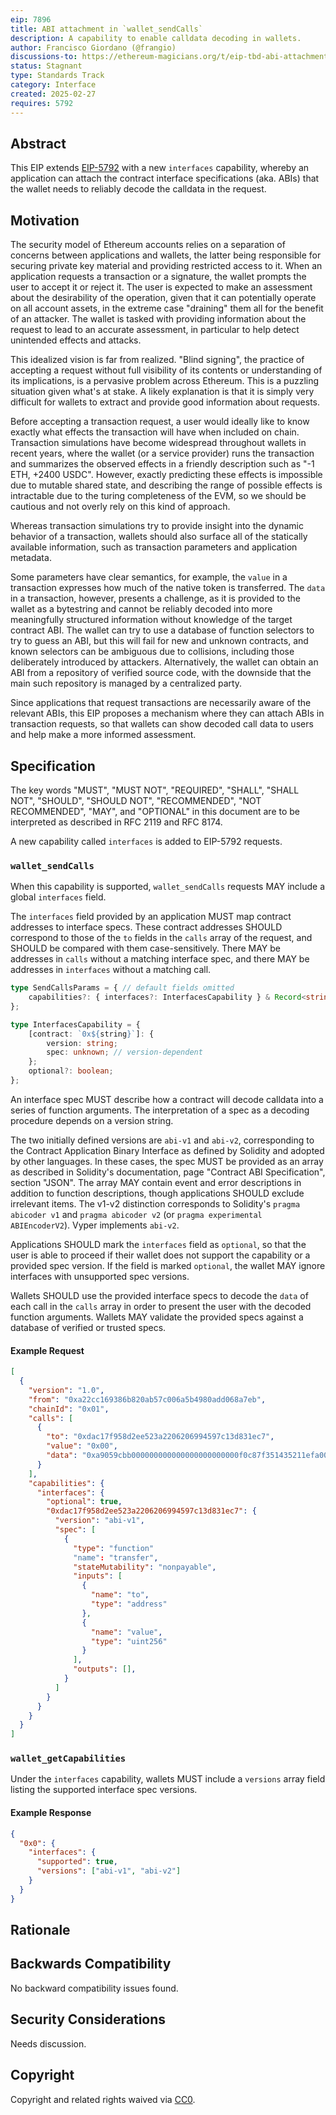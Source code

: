 ```yaml
---
eip: 7896
title: ABI attachment in `wallet_sendCalls`
description: A capability to enable calldata decoding in wallets.
author: Francisco Giordano (@frangio)
discussions-to: https://ethereum-magicians.org/t/eip-tbd-abi-attachment-in-wallet-sendcalls/23016
status: Stagnant
type: Standards Track
category: Interface
created: 2025-02-27
requires: 5792
---
```


## Abstract

This EIP extends [EIP-5792](./eip-5792.md) with a new `interfaces` capability, whereby an application can attach the contract interface specifications (aka. ABIs) that the wallet needs to reliably decode the calldata in the request.

## Motivation

The security model of Ethereum accounts relies on a separation of concerns between applications and wallets, the latter being responsible for securing private key material and providing restricted access to it. When an application requests a transaction or a signature, the wallet prompts the user to accept it or reject it. The user is expected to make an assessment about the desirability of the operation, given that it can potentially operate on all account assets, in the extreme case "draining" them all for the benefit of an attacker. The wallet is tasked with providing information about the request to lead to an accurate assessment, in particular to help detect unintended effects and attacks.

This idealized vision is far from realized. "Blind signing", the practice of accepting a request without full visibility of its contents or understanding of its implications, is a pervasive problem across Ethereum. This is a puzzling situation given what's at stake. A likely explanation is that it is simply very difficult for wallets to extract and provide good information about requests.

Before accepting a transaction request, a user would ideally like to know exactly what effects the transaction will have when included on chain. Transaction simulations have become widespread throughout wallets in recent years, where the wallet (or a service provider) runs the transaction and summarizes the observed effects in a friendly description such as "-1 ETH, +2400 USDC". However, exactly predicting these effects is impossible due to mutable shared state, and describing the range of possible effects is intractable due to the turing completeness of the EVM, so we should be cautious and not overly rely on this kind of approach.

Whereas transaction simulations try to provide insight into the dynamic behavior of a transaction, wallets should also surface all of the statically available information, such as transaction parameters and application metadata.

Some parameters have clear semantics, for example, the `value` in a transaction expresses how much of the native token is transferred. The `data` in a transaction, however, presents a challenge, as it is provided to the wallet as a bytestring and cannot be reliably decoded into more meaningfully structured information without knowledge of the target contract ABI. The wallet can try to use a database of function selectors to try to guess an ABI, but this will fail for new and unknown contracts, and known selectors can be ambiguous due to collisions, including those deliberately introduced by attackers. Alternatively, the wallet can obtain an ABI from a repository of verified source code, with the downside that the main such repository is managed by a centralized party.

Since applications that request transactions are necessarily aware of the relevant ABIs, this EIP proposes a mechanism where they can attach ABIs in transaction requests, so that wallets can show decoded call data to users and help make a more informed assessment.

## Specification

The key words "MUST", "MUST NOT", "REQUIRED", "SHALL", "SHALL NOT", "SHOULD", "SHOULD NOT", "RECOMMENDED", "NOT RECOMMENDED", "MAY", and "OPTIONAL" in this document are to be interpreted as described in RFC 2119 and RFC 8174.

A new capability called `interfaces` is added to EIP-5792 requests.

### `wallet_sendCalls`

When this capability is supported, `wallet_sendCalls` requests MAY include a global `interfaces` field.

The `interfaces` field provided by an application MUST map contract addresses to interface specs. These contract addresses SHOULD correspond to those of the `to` fields in the `calls` array of the request, and SHOULD be compared with them case-sensitively. There MAY be addresses in `calls` without a matching interface spec, and there MAY be addresses in `interfaces` without a matching call.

```typescript
type SendCallsParams = { // default fields omitted
    capabilities?: { interfaces?: InterfacesCapability } & Record<string, Capability>;
};

type InterfacesCapability = {
    [contract: `0x${string}`]: {
        version: string;
        spec: unknown; // version-dependent
    };
    optional?: boolean;
};
```

An interface spec MUST describe how a contract will decode calldata into a series of function arguments. The interpretation of a spec as a decoding procedure depends on a version string.

The two initially defined versions are `abi-v1` and `abi-v2`, corresponding to the Contract Application Binary Interface as defined by Solidity and adopted by other languages. In these cases, the spec MUST be provided as an array as described in Solidity's documentation, page "Contract ABI Specification", section "JSON". The array MAY contain event and error descriptions in addition to function descriptions, though applications SHOULD exclude irrelevant items. The v1-v2 distinction corresponds to Solidity's `pragma abicoder v1` and `pragma abicoder v2` (or `pragma experimental ABIEncoderV2`). Vyper implements `abi-v2`.

Applications SHOULD mark the `interfaces` field as `optional`, so that the user is able to proceed if their wallet does not support the capability or a provided spec version. If the field is marked `optional`, the wallet MAY ignore interfaces with unsupported spec versions.

Wallets SHOULD use the provided interface specs to decode the `data` of each call in the `calls` array in order to present the user with the decoded function arguments. Wallets MAY validate the provided specs against a database of verified or trusted specs.

#### Example Request

```JSON
[
  {
    "version": "1.0",
    "from": "0xa22cc169386b820ab57c006a5b4980add068a7eb",
    "chainId": "0x01",
    "calls": [
      {
        "to": "0xdac17f958d2ee523a2206206994597c13d831ec7",
        "value": "0x00",
        "data": "0xa9059cbb000000000000000000000000f0c87f351435211efa00938a33771bf38302d1f10000000000000000000000000000000000000000000000056bc75e2d63100000"
      }
    ],
    "capabilities": {
      "interfaces": {
        "optional": true,
        "0xdac17f958d2ee523a2206206994597c13d831ec7": {
          "version": "abi-v1",
          "spec": [
            {
              "type": "function"
              "name": "transfer",
              "stateMutability": "nonpayable",
              "inputs": [
                {
                  "name": "to",
                  "type": "address"
                },
                {
                  "name": "value",
                  "type": "uint256"
                }
              ],
              "outputs": [],
            }
          ]
        }
      }
    }
  }
]
```

### `wallet_getCapabilities`

Under the `interfaces` capability, wallets MUST include a `versions` array field listing the supported interface spec versions.

#### Example Response

```JSON
{
  "0x0": {
    "interfaces": {
      "supported": true,
      "versions": ["abi-v1", "abi-v2"]
    }
  }
}
```

## Rationale

<!-- TODO -->

## Backwards Compatibility

No backward compatibility issues found.

## Security Considerations

Needs discussion.

<!-- TODO -->

## Copyright

Copyright and related rights waived via [CC0](../LICENSE.md).
